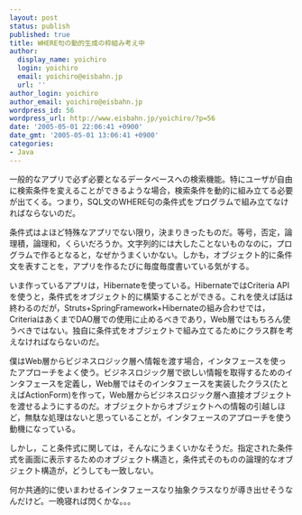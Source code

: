 ```yaml
---
layout: post
status: publish
published: true
title: WHERE句の動的生成の枠組み考え中
author:
  display_name: yoichiro
  login: yoichiro
  email: yoichiro@eisbahn.jp
  url: ''
author_login: yoichiro
author_email: yoichiro@eisbahn.jp
wordpress_id: 56
wordpress_url: http://www.eisbahn.jp/yoichiro/?p=56
date: '2005-05-01 22:06:41 +0900'
date_gmt: '2005-05-01 13:06:41 +0900'
categories:
- Java
---
```


一般的なアプリで必ず必要となるデータベースへの検索機能。特にユーザが自由に検索条件を変えることができるような場合，検索条件を動的に組み立てる必要が出てくる。つまり，SQL文のWHERE句の条件式をプログラムで組み立てなければならないのだ。

条件式はよほど特殊なアプリでない限り，決まりきったものだ。等号，否定，論理積，論理和，くらいだろうか。文字列的には大したことないものなのに，プログラムで作るとなると，なぜかうまくいかない。しかも，オブジェクト的に条件文を表すことを，アプリを作るたびに毎度毎度書いている気がする。

いま作っているアプリは，Hibernateを使っている。HibernateではCriteria APIを使うと，条件式をオブジェクト的に構築することができる。これを使えば話は終わるのだが，Struts+SpringFramework+Hibernateの組み合わせでは，CriteriaはあくまでDAO層での使用に止めるべきであり，Web層ではもちろん使うべきではない。独自に条件式をオブジェクトで組み立てるためにクラス群を考えなければならないのだ。

僕はWeb層からビジネスロジック層へ情報を渡す場合，インタフェースを使ったアプローチをよく使う。ビジネスロジック層で欲しい情報を取得するためのインタフェースを定義し，Web層ではそのインタフェースを実装したクラス(たとえばActionForm)を作って，Web層からビジネスロジック層へ直接オブジェクトを渡せるようにするのだ。オブジェクトからオブジェクトへの情報の引越しほど，無駄な処理はないと思っていることが，インタフェースのアプローチを使う動機になっている。

しかし，こと条件式に関しては，そんなにうまくいかなそうだ。指定された条件式を画面に表示するためのオブジェクト構造と，条件式そのものの論理的なオブジェクト構造が，どうしても一致しない。

何か共通的に使いまわせるインタフェースなり抽象クラスなりが導き出せそうなんだけど。一晩寝れば閃くかな。。。
